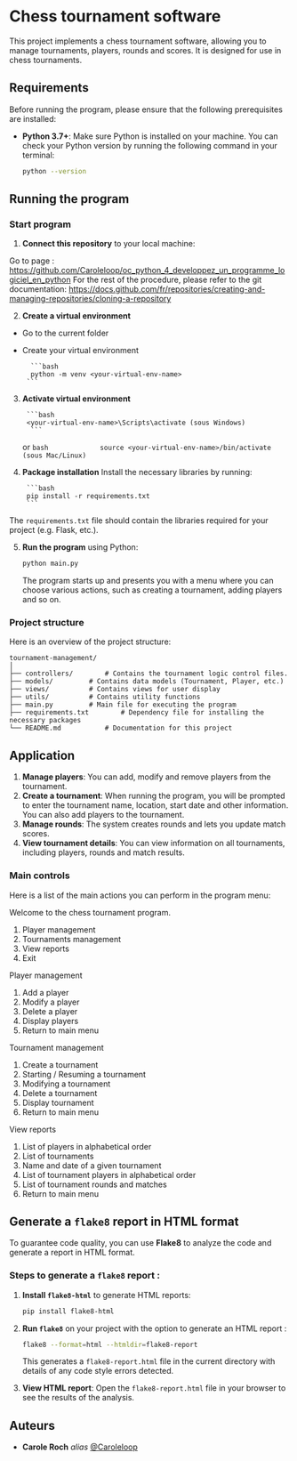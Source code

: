 
#  Chess tournament software

This project implements a chess tournament software, allowing you to manage tournaments, players, rounds and scores. It is designed for use in chess tournaments.


## Requirements

Before running the program, please ensure that the following prerequisites are installed:

- **Python 3.7+**: Make sure Python is installed on your machine. You can check your Python version by running the following command in your terminal:
  ```bash
  python --version
  ```

## Running the program

### Start program

1. **Connect this repository** to your local machine:

Go to page : https://github.com/Caroleloop/oc_python_4_developpez_un_programme_logiciel_en_python
For the rest of the procedure, please refer to the git documentation: https://docs.github.com/fr/repositories/creating-and-managing-repositories/cloning-a-repository


2. **Create a virtual environment**

+ Go to the current folder

+ Create your virtual environment

        ```bash            
        python -m venv <your-virtual-env-name>
	   ```         


3. **Activate virtual environment**

        ```bash           
        <your-virtual-env-name>\Scripts\activate (sous Windows)
         ```          
	or
        ```bash            
        source <your-virtual-env-name>/bin/activate (sous Mac/Linux)
        ```          


4. **Package installation**  Install the necessary libraries by running:

        ```bash            
        pip install -r requirements.txt
        ```            
 The `requirements.txt` file should contain the libraries required for your project (e.g. Flask, etc.).

5. **Run the program** using Python:
   ```bash
   python main.py
   ```

   The program starts up and presents you with a menu where you can choose various actions, such as creating a tournament, adding players and so on.
   

### Project structure

Here is an overview of the project structure:

```
tournament-management/
│
├── controllers/ 		# Contains the tournament logic control files.
├── models/			# Contains data models (Tournament, Player, etc.)
├── views/ 			# Contains views for user display
├── utils/ 			# Contains utility functions
├── main.py 		# Main file for executing the program
├── requirements.txt 		# Dependency file for installing the necessary packages
└── README.md 			# Documentation for this project
```

## Application

1. **Manage players**: You can add, modify and remove players from the tournament.
2. **Create a tournament**: When running the program, you will be prompted to enter the tournament name, location, start date and other information. You can also add players to the tournament.
3. **Manage rounds**: The system creates rounds and lets you update match scores.
4. **View tournament details**: You can view information on all tournaments, including players, rounds and match results.

### Main controls
Here is a list of the main actions you can perform in the program menu:

Welcome to the chess tournament program.
1. Player management
2. Tournaments management
3. View reports
4. Exit

Player management
1. Add a player
2. Modify a player
3. Delete a player
4. Display players
5. Return to main menu

Tournament management
1. Create a tournament
2. Starting / Resuming a tournament
3. Modifying a tournament
4. Delete a tournament
5. Display tournament
6. Return to main menu

View reports
1. List of players in alphabetical order
2. List of tournaments
3. Name and date of a given tournament
4. List of tournament players in alphabetical order
5. List of tournament rounds and matches
6. Return to main menu

## Generate a `flake8` report in HTML format

To guarantee code quality, you can use **Flake8** to analyze the code and generate a report in HTML format.

### Steps to generate a `flake8` report :

1. **Install `flake8-html`** to generate HTML reports:
   ```bash
   pip install flake8-html
   ```

2. **Run `flake8`** on your project with the option to generate an HTML report :
   ```bash
   flake8 --format=html --htmldir=flake8-report
   ```

   This generates a `flake8-report.html` file in the current directory with details of any code style errors detected.

3. **View HTML report**:
   Open the `flake8-report.html` file in your browser to see the results of the analysis.

   
## Auteurs

* **Carole Roch** _alias_ [@Caroleloop](https://github.com/Caroleloop)
